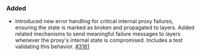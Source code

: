 ### Added

- Introduced new error handling for critical internal proxy failures,
  ensuring the state is marked as broken and propagated to layers.
  Added related mechanisms to send meaningful failure messages to layers
  whenever the proxy's internal state is compromised. Includes a test
  validating this behavior.
  [#3161](https://github.com/metalbear-co/mirrord/issues/3161)